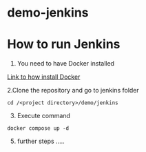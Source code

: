 # demo-jenkins
# How to run Jenkins
1. You need to have Docker installed

[Link to how install Docker](https://docs.docker.com/engine/install/ubuntu/)

2.Clone the repository and go to jenkins folder
  
  ```cd /<project directory>/demo/jenkins```
  
3. Execute command
     
  ```docker compose up -d```
  
5. further steps .....
